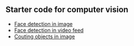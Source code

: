 ## Starter code for computer vision <br>
  * [Face detection in image ](https://github.com/lokeshdangi/Computer-Vision/blob/master/module-1/Face-detection-in-image.ipynb)<br>
  * [Face detection in video feed](https://github.com/lokeshdangi/Computer-Vision/blob/master/module-1/Face-detection-in-video-feed.ipynb)
  * [Couting objects in image](https://github.com/lokeshdangi/Computer-Vision/blob/master/module-2/Couting-objects.ipynb)

